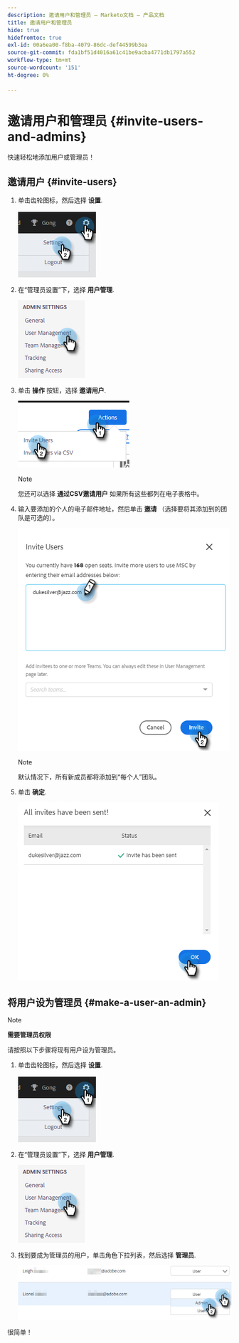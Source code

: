 ```yaml
---
description: 邀请用户和管理员 — Marketo文档 — 产品文档
title: 邀请用户和管理员
hide: true
hidefromtoc: true
exl-id: 00a6ea00-f8ba-4079-86dc-def44599b3ea
source-git-commit: fda1bf51d4016a61c41be9acba4771db1797a552
workflow-type: tm+mt
source-wordcount: '151'
ht-degree: 0%

---
```


# 邀请用户和管理员 {#invite-users-and-admins}

快速轻松地添加用户或管理员！

## 邀请用户 {#invite-users}

1. 单击齿轮图标，然后选择 **设置**.

   ![](assets/invite-users-and-admins-1.png)

1. 在“管理员设置”下，选择 **用户管理**.

   ![](assets/invite-users-and-admins-2.png)

1. 单击 **操作** 按钮，选择 **邀请用户**.

   ![](assets/invite-users-and-admins-3.png)

   >[!NOTE]
   >
   >您还可以选择 **通过CSV邀请用户** 如果所有这些都列在电子表格中。

1. 输入要添加的个人的电子邮件地址，然后单击 **邀请** （选择要将其添加到的团队是可选的）。

   ![](assets/invite-users-and-admins-4.png)

   >[!NOTE]
   >
   >默认情况下，所有新成员都将添加到“每个人”团队。

1. 单击 **确定**.

   ![](assets/invite-users-and-admins-5.png)

## 将用户设为管理员 {#make-a-user-an-admin}

>[!NOTE]
>
>**需要管理员权限**

请按照以下步骤将现有用户设为管理员。

1. 单击齿轮图标，然后选择 **设置**.

   ![](assets/invite-users-and-admins-6.png)

1. 在“管理员设置”下，选择 **用户管理**.

   ![](assets/invite-users-and-admins-7.png)

1. 找到要成为管理员的用户，单击角色下拉列表，然后选择 **管理员**.

   ![](assets/invite-users-and-admins-8.png)

很简单！
